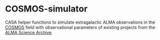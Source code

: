 # COSMOS-simulator

CASA helper functions to simulate extragalactic ALMA observations in the [COSMOS](http://cosmos.astro.caltech.edu/) field with observational parameters of existing projects from the [ALMA Science Archive](https://almascience.nrao.edu/alma-data/archive). 

